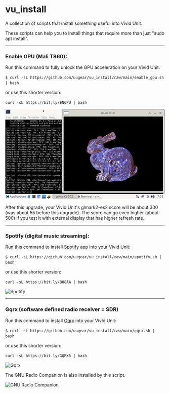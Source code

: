 # vu_install
A collection of scripts that install something useful into Vivid Unit.

These scripts can help you to install things that require more than just "sudo apt install".

---

### Enable GPU (Mali T860):
Run this command to fully unlock the GPU acceleration on your Vivid Unit:

`$ curl -sL https://github.com/uugear/vu_install/raw/main/enable_gpu.sh | bash`

or use this shorter version:

`curl -sL https://bit.ly/ENGPU | bash`

![Enable GPU](pictures/ENGPU-glmark2-es2.jpg?raw=true "Fully Unlock GPU on Vivid Unit")

After this upgrade, your Vivid Unit's glmark2-es2 score will be about 300 (was about 55 before this upgrade).
The score can go even higher (about 500) if you test it with external display that has higher refresh rate.

---

### Spotify (digital music streaming):
Run this command to install [Spotify](https://open.spotify.com/) app into your Vivid Unit:

`$ curl -sL https://github.com/uugear/vu_install/raw/main/spotify.sh | bash`

or use this shorter version:

`curl -sL https://bit.ly/888AA | bash`

![Spotify](pictures/Spotify.jpg?raw=true "Run Spotify on Vivid Unit")

---

### Gqrx (software defined radio receiver = SDR)
Run this command to install [Gqrx](https://www.gqrx.dk/) into your Vivid Unit:

`$ curl -sL https://github.com/uugear/vu_install/raw/main/gqrx.sh | bash`

or use this shorter version:

`curl -sL https://bit.ly/GQRX5 | bash`

![Gqrx](pictures/Gqrx.jpg?raw=true "Run Gqrx on Vivid Unit")

The GNU Radio Companion is also installed by this script.

![GNU Radio Companion](pictures/GNU_Radio_Companion.jpg?raw=true "Run GNU Radio Companion on Vivid Unit")
